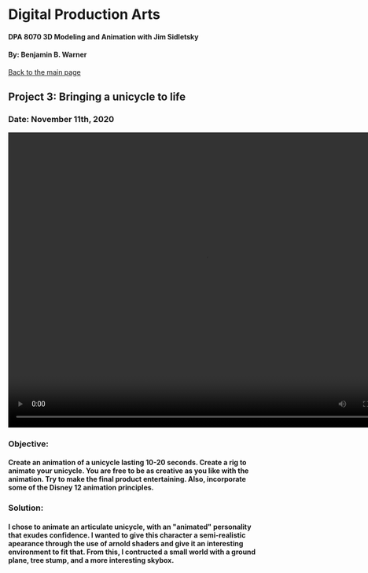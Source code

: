 # Digital Production Arts
#### DPA 8070 3D Modeling and Animation with Jim Sidletsky
#### By: Benjamin B. Warner

[Back to the main page](https://benwarnerdigitalarts.github.io/3Dworks/)

## Project 3: Bringing a unicycle to life
### Date: November 11th, 2020

<video src="https://benwarnerdigitalarts.github.io/3Dworks/dpa8070/unicycleAnimation/render/unicycleVid1.mp4" width="800" height="600" controls preload></video>

### Objective:
#### Create an animation of a unicycle lasting 10-20 seconds. Create a rig to animate your unicycle. You are free to be as creative as you like with the animation. Try to make the final product entertaining. Also, incorporate some of the Disney 12 animation principles.

### Solution:
#### I chose to animate an articulate unicycle, with an "animated" personality that exudes confidence. I wanted to give this character a semi-realistic apearance through the use of arnold shaders and give it an interesting environment to fit that.  From this, I contructed a small world with a ground plane, tree stump, and a more interesting skybox.


